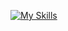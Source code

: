 [![My Skills](https://skillicons.dev/icons?i=linux,arch,bash,c,clion,cmake,git,github,md,neovim,nginx,arduino,docker,html,notion,vim,qt,raspberrypi,stackoverflow,svg,vscode)](https://skillicons.dev)
